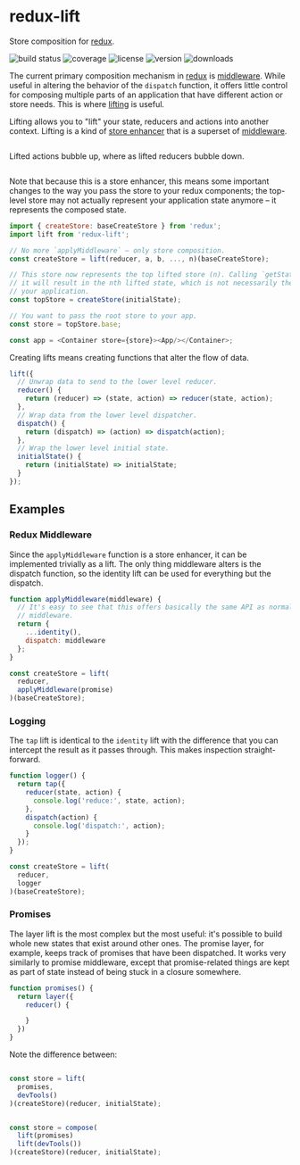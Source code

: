 # redux-lift

Store composition for [redux].

![build status](http://img.shields.io/travis/izaakschroeder/redux-lift/master.svg?style=flat)
![coverage](http://img.shields.io/coveralls/izaakschroeder/redux-lift/master.svg?style=flat)
![license](http://img.shields.io/npm/l/redux-lift.svg?style=flat)
![version](http://img.shields.io/npm/v/redux-lift.svg?style=flat)
![downloads](http://img.shields.io/npm/dm/redux-lift.svg?style=flat)

The current primary composition mechanism in [redux] is [middleware]. While useful in altering the behavior of the `dispatch` function, it offers little control for composing multiple parts of an application that have different action or store needs. This is where [lifting] is useful.

Lifting allows you to "lift" your state, reducers and actions into another context. Lifting is a kind of [store enhancer] that is a superset of [middleware].

```javascript

```

Lifted actions bubble up, where as lifted reducers bubble down.

```

```

Note that because this is a store enhancer, this means some important changes to the way you pass the store to your redux components; the top-level store may not actually represent your application state anymore – it represents the composed state.

```javascript
import { createStore: baseCreateStore } from 'redux';
import lift from 'redux-lift';

// No more `applyMiddleware` – only store composition.
const createStore = lift(reducer, a, b, ..., n)(baseCreateStore);

// This store now represents the top lifted store (n). Calling `getState()` on
// it will result in the nth lifted state, which is not necessarily the state of
// your application.
const topStore = createStore(initialState);

// You want to pass the root store to your app.
const store = topStore.base;

const app = <Container store={store}><App/></Container>;
```

Creating lifts means creating functions that alter the flow of data.

```javascript
lift({
  // Unwrap data to send to the lower level reducer.
  reducer() {
    return (reducer) => (state, action) => reducer(state, action);
  },
  // Wrap data from the lower level dispatcher.
  dispatch() {
    return (dispatch) => (action) => dispatch(action);
  },
  // Wrap the lower level initial state.
  initialState() {
    return (initialState) => initialState;
  }
});
```

## Examples

### Redux Middleware

Since the `applyMiddleware` function is a store enhancer, it can be implemented trivially as a lift. The only thing middleware alters is the dispatch function, so the identity lift can be used for everything but the dispatch.

```javascript
function applyMiddleware(middleware) {
  // It's easy to see that this offers basically the same API as normal redux
  // middleware.
  return {
    ...identity(),
    dispatch: middleware
  };
}

const createStore = lift(
  reducer,
  applyMiddleware(promise)
)(baseCreateStore);
```

### Logging

The `tap` lift is identical to the `identity` lift with the difference that you can intercept the result as it passes through. This makes inspection straight-forward.

```javascript
function logger() {
  return tap({
    reducer(state, action) {
      console.log('reduce:', state, action);
    },
    dispatch(action) {
      console.log('dispatch:', action);
    }
  });
}

const createStore = lift(
  reducer,
  logger
)(baseCreateStore);

```

### Promises

The layer lift is the most complex but the most useful: it's possible to build whole new states that exist around other ones. The promise layer, for example, keeps track of promises that have been dispatched. It works very similarly to promise middleware, except that promise-related things are kept as part of state instead of being stuck in a closure somewhere.

```javascript
function promises() {
  return layer({
    reducer() {

    }
  })
}
```

Note the difference between:

```javascript

const store = lift(
  promises,
  devTools()
)(createStore)(reducer, initialState);


const store = compose(
  lift(promises)
  lift(devTools())
)(createStore)(reducer, initialState);
```

[redux]: https://github.com/gaearon/redux
[middleware]: http://rackt.org/redux/docs/advanced/Middleware
[lifting]: http://stackoverflow.com/questions/2395697
[store enhancer]: https://github.com/rackt/redux/blob/master/docs/Glossary.md#store-enhancer
